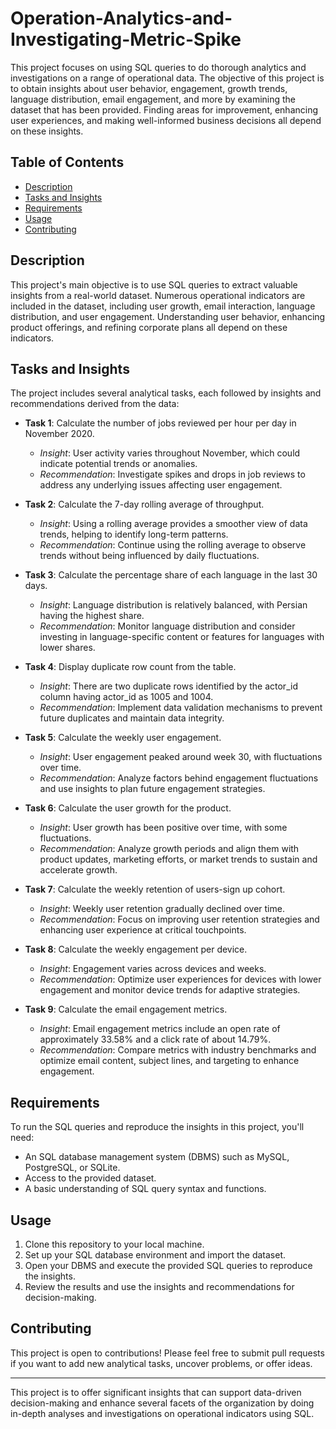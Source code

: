 # Operation-Analytics-and-Investigating-Metric-Spike

This project focuses on using SQL queries to do thorough analytics and investigations on a range of operational data. The objective of this project is to obtain insights about user behavior, engagement, growth trends, language distribution, email engagement, and more by examining the dataset that has been provided. Finding areas for improvement, enhancing user experiences, and making well-informed business decisions all depend on these insights.

## Table of Contents

- [Description](#description)
- [Tasks and Insights](#tasks-and-insights)
- [Requirements](#requirements)
- [Usage](#usage)
- [Contributing](#contributing)
  
## Description

This project's main objective is to use SQL queries to extract valuable insights from a real-world dataset. Numerous operational indicators are included in the dataset, including user growth, email interaction, language distribution, and user engagement. Understanding user behavior, enhancing product offerings, and refining corporate plans all depend on these indicators.

## Tasks and Insights

The project includes several analytical tasks, each followed by insights and recommendations derived from the data:

- **Task 1**: Calculate the number of jobs reviewed per hour per day in November 2020.
  - *Insight*: User activity varies throughout November, which could indicate potential trends or anomalies.
  - *Recommendation*: Investigate spikes and drops in job reviews to address any underlying issues affecting user engagement.
  
- **Task 2**: Calculate the 7-day rolling average of throughput.
  - *Insight*: Using a rolling average provides a smoother view of data trends, helping to identify long-term patterns.
  - *Recommendation*: Continue using the rolling average to observe trends without being influenced by daily fluctuations.

- **Task 3**: Calculate the percentage share of each language in the last 30 days.
  - *Insight*: Language distribution is relatively balanced, with Persian having the highest share.
  - *Recommendation*: Monitor language distribution and consider investing in language-specific content or features for languages with lower shares.

- **Task 4**: Display duplicate row count from the table.
  - *Insight*: There are two duplicate rows identified by the actor_id column having actor_id as 1005 and 1004.
  - *Recommendation*: Implement data validation mechanisms to prevent future duplicates and maintain data integrity.

- **Task 5**: Calculate the weekly user engagement.
  - *Insight*: User engagement peaked around week 30, with fluctuations over time.
  - *Recommendation*: Analyze factors behind engagement fluctuations and use insights to plan future engagement strategies.

- **Task 6**: Calculate the user growth for the product.
  - *Insight*: User growth has been positive over time, with some fluctuations.
  - *Recommendation*: Analyze growth periods and align them with product updates, marketing efforts, or market trends to sustain and accelerate growth.

- **Task 7**: Calculate the weekly retention of users-sign up cohort.
  - *Insight*: Weekly user retention gradually declined over time.
  - *Recommendation*: Focus on improving user retention strategies and enhancing user experience at critical touchpoints.

- **Task 8**: Calculate the weekly engagement per device.
  - *Insight*: Engagement varies across devices and weeks.
  - *Recommendation*: Optimize user experiences for devices with lower engagement and monitor device trends for adaptive strategies.

- **Task 9**: Calculate the email engagement metrics.
  - *Insight*: Email engagement metrics include an open rate of approximately 33.58% and a click rate of about 14.79%.
  - *Recommendation*: Compare metrics with industry benchmarks and optimize email content, subject lines, and targeting to enhance engagement.

## Requirements

To run the SQL queries and reproduce the insights in this project, you'll need:

- An SQL database management system (DBMS) such as MySQL, PostgreSQL, or SQLite.
- Access to the provided dataset.
- A basic understanding of SQL query syntax and functions.

## Usage

1. Clone this repository to your local machine.
2. Set up your SQL database environment and import the dataset.
3. Open your DBMS and execute the provided SQL queries to reproduce the insights.
4. Review the results and use the insights and recommendations for decision-making.

## Contributing

This project is open to contributions! Please feel free to submit pull requests if you want to add new analytical tasks, uncover problems, or offer ideas.

---

This project is to offer significant insights that can support data-driven decision-making and enhance several facets of the organization by doing in-depth analyses and investigations on operational indicators using SQL.
